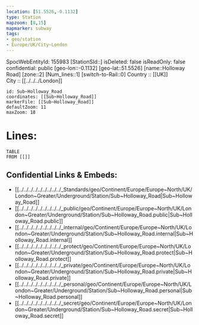 ```yaml
---
location: [51.5526,-0.1132] 
type: Station 
mapzoom: [8,15] 
mapmarker: subway 
tags:
- geo/station
- Europe/UK/City~London
---
```

SpocWebEntityId: 155983
[StationSId::] 
isDeleted: false
isReadOnly: false
confidential: public
[geo-lon::-0.1132] 
[geo-lat::51.5526] 
[name::Holloway Road] 
[zone::2] 
[Num_lines::1] 
[switch-to-Rail::0] 
Country :: [[UK]]  
City :: [[../../../London]]  


```leaflet
id: Sub~Holloway_Road
coordinates: [[Sub~Holloway_Road]] 
markerFile: [[Sub~Holloway_Road]] 
defaultZoom: 11 
maxZoom: 18
```


# Lines: 
```dataview
TABLE 
FROM [[]] 
```

## Confidential Links & Embeds: 
- [[../../../../../../../../../_Standards/geo/Continent/Europe/Europe~North/UK/London~Greater/Underground/Station/Sub~Holloway_Road|Sub~Holloway_Road]] 
- [[../../../../../../../../../_public/geo/Continent/Europe/Europe~North/UK/London~Greater/Underground/Station/Sub~Holloway_Road.public|Sub~Holloway_Road.public]] 
- [[../../../../../../../../../_internal/geo/Continent/Europe/Europe~North/UK/London~Greater/Underground/Station/Sub~Holloway_Road.internal|Sub~Holloway_Road.internal]] 
- [[../../../../../../../../../_protect/geo/Continent/Europe/Europe~North/UK/London~Greater/Underground/Station/Sub~Holloway_Road.protect|Sub~Holloway_Road.protect]] 
- [[../../../../../../../../../_private/geo/Continent/Europe/Europe~North/UK/London~Greater/Underground/Station/Sub~Holloway_Road.private|Sub~Holloway_Road.private]] 
- [[../../../../../../../../../_personal/geo/Continent/Europe/Europe~North/UK/London~Greater/Underground/Station/Sub~Holloway_Road.personal|Sub~Holloway_Road.personal]] 
- [[../../../../../../../../../_secret/geo/Continent/Europe/Europe~North/UK/London~Greater/Underground/Station/Sub~Holloway_Road.secret|Sub~Holloway_Road.secret]] 
